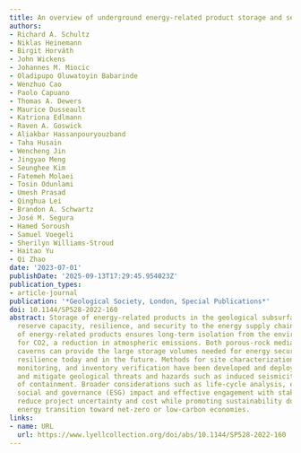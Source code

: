 ```yaml
---
title: An overview of underground energy-related product storage and sequestration
authors:
- Richard A. Schultz
- Niklas Heinemann
- Birgit Horváth
- John Wickens
- Johannes M. Miocic
- Oladipupo Oluwatoyin Babarinde
- Wenzhuo Cao
- Paolo Capuano
- Thomas A. Dewers
- Maurice Dusseault
- Katriona Edlmann
- Raven A. Goswick
- Aliakbar Hassanpouryouzband
- Taha Husain
- Wencheng Jin
- Jingyao Meng
- Seunghee Kim
- Fatemeh Molaei
- Tosin Odunlami
- Umesh Prasad
- Qinghua Lei
- Brandon A. Schwartz
- José M. Segura
- Hamed Soroush
- Samuel Voegeli
- Sherilyn Williams-Stroud
- Haitao Yu
- Qi Zhao
date: '2023-07-01'
publishDate: '2025-09-13T17:29:45.954023Z'
publication_types:
- article-journal
publication: '*Geological Society, London, Special Publications*'
doi: 10.1144/SP528-2022-160
abstract: Storage of energy-related products in the geological subsurface provides
  reserve capacity, resilience, and security to the energy supply chain. Sequestration
  of energy-related products ensures long-term isolation from the environment and,
  for CO2, a reduction in atmospheric emissions. Both porous-rock media and engineered
  caverns can provide the large storage volumes needed for energy security and supply-chain
  resilience today and in the future. Methods for site characterization and modelling,
  monitoring, and inventory verification have been developed and deployed to identify
  and mitigate geological threats and hazards such as induced seismicity and loss
  of containment. Broader considerations such as life-cycle analysis, environment,
  social and governance (ESG) impact and effective engagement with stakeholders can
  reduce project uncertainty and cost while promoting sustainability during the ongoing
  energy transition toward net-zero or low-carbon economies.
links:
- name: URL
  url: https://www.lyellcollection.org/doi/abs/10.1144/SP528-2022-160
---
```

